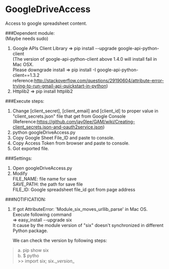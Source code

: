 
# GoogleDriveAccess
Access to google spreadsheet content.

###Dependent module:  
(Maybe needs sudo)

1. Google APIs Client Library => pip install --upgrade google-api-python-client  
	(The version of google-api-python-client above 1.4.0 will install fail in Mac OSX. <br> 
Please downgrade install => pip install -I google-api-python-client==1.3.2 <br>
reference:<http://stackoverflow.com/questions/29190604/attribute-error-trying-to-run-gmail-api-quickstart-in-python>)
2. Httplib2 => pip install httplib2

###Execute steps:

1. Change [client_secret], [client_email] and [client_id] to proper value in "client_secrets.json" file that get from Google Console <br>
	(Reference:<https://github.com/jay0lee/GAM/wiki/Creating-client_secrets.json-and-oauth2service.json>)
2. python googleDriveAccess.py
3. Copy Google Sheet File_ID and paste to console.
4. Copy Access Token from browser and paste to console.
5. Got exported file.

###Settings:

1. Open googleDriveAccess.py
2. Modify  
	FILE_NAME: file name for save  
	SAVE_PATH: the path for save file  
	FILE_ID: Google spreadsheet file_id got from page address  

###NOTIFICATION:

1. If got AttributeError: 'Module_six_moves_urllib_parse' in Mac OS. Execute following command  
	=> easy_install --upgrade six  
  It cause by the module version of "six" doesn't synchronized in different Python package.  

	We can check the version by following steps:  
>  	a. pip show six  
>  	b. $ pytho  
>		\>> import six; six.\__version__  
